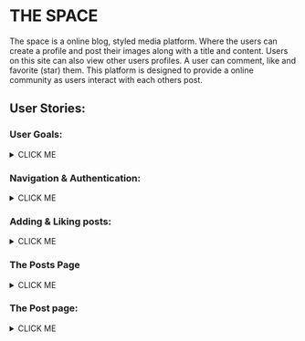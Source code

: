 # THE SPACE 

The space is a online blog, styled media platform. Where the users can create a profile and post their images along with a title and content. 
Users on this site can also view other users profiles. A user can comment, like and favorite (star) them.
This platform is designed to provide a  online community as users interact with each others post.

## User Stories:

### User Goals:

<details><summary>CLICK ME</summary>
<p>

* As a site user I can register an account
* As a site user I can delete my account
* As a site user I can create posts
* As a Site User I can Edit and Delete that Post at want
* As a Site User I can Follow and Unfollow other Users
* As a Site User I can Comment on other Users Posts
* As a Site User I can Edit and Delete the Comment I own
* As a Site User I can Like and Unlike Posts from other Users Posts

</p>
</details>

### Navigation & Authentication:

<details><summary>CLICK ME</summary>
<p>

* As a user I can view a navbar from every page so that I can navigate easily between pages
* As a user I can navigate through pages quickly so that I can view content seamlessly without page refresh
* As a user I can create a new account so that I can access all the features for signed up users
* As a user I can sign in to the app so that I can access functionality for logged in users
* As a user I can tell if I am logged in or not so that I can log in if I need to
* As a user I can maintain my logged-in status until I choose to log out so that my user experience is not compromised
* As a logged out user I can see sign in and sign up options so that I can sign in/sign up
* As a user I can view user's avatars so that I can easily identify users of the application

</P>
</details>

### Adding & Liking posts:

<details><summary>CLICK ME</summary>
<p>

* As a logged in user I can create posts so that I can share my images with the world!
* As a user I can view the details of a single post so that I can learn more about it
* As a logged in user I can like a post so that I can show my support for the posts that interest me

</p>
</details>

### The Posts Page

<details><summary>CLICK ME</summary>
<p>

* As a user I can view all the most recent posts, ordered by most recently created first so that I am up to date with the newest content
* As a user, I can search for posts with keywords, so that I can find the posts and user profiles I am most interested in
* As a logged in user I can view the posts I liked so that I can find the posts I enjoy the most
* As a logged in user I can view content filtered by users I follow so that I can keep up to date with what they are posting about
* As a user I can keep scrolling through the images on the site, that are loaded for me automatically so that I don't have to click on "next page" etc

</p>
</details>

### The Post page: 

<details><summary>CLICK ME</summary>
<p>

* As a user I can view the posts page so that I can read the comments about the post
* As a post owner I can edit my post title and description so that I can make corrections or update my post after it was created
* As a logged in user I can add comments to a post so that I can share my thoughts about the post
* As a user I can see how long ago a comment was made so that I know how old a comment is
* As a user I can read comments on posts so that I can read what other users think about the posts
* As an owner of a comment I can delete my comment so that I can control removal of my comment from the application
* As an owner of a comment I can edit my comment so that I can fix or update my existing comment 
* As a user I can see a list of the most liked posts so that I can see which ones are the most popular ones

</p>
</details>

